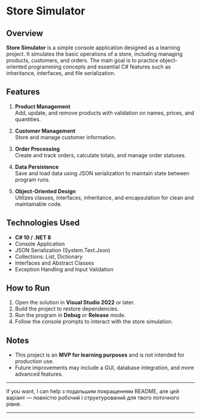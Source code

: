 # Store Simulator

## Overview

**Store Simulator** is a simple console application designed as a learning project. It simulates the basic operations of a store, including managing products, customers, and orders. The main goal is to practice object-oriented programming concepts and essential C# features such as inheritance, interfaces, and file serialization.

## Features

1. **Product Management**  
   Add, update, and remove products with validation on names, prices, and quantities.

2. **Customer Management**  
   Store and manage customer information.

3. **Order Processing**  
   Create and track orders, calculate totals, and manage order statuses.

4. **Data Persistence**  
   Save and load data using JSON serialization to maintain state between program runs.

5. **Object-Oriented Design**  
   Utilizes classes, interfaces, inheritance, and encapsulation for clean and maintainable code.

## Technologies Used

- **C# 10 / .NET 8**  
- Console Application  
- JSON Serialization (System.Text.Json)  
- Collections: List, Dictionary  
- Interfaces and Abstract Classes  
- Exception Handling and Input Validation

## How to Run

1. Open the solution in **Visual Studio 2022** or later.  
2. Build the project to restore dependencies.  
3. Run the program in **Debug** or **Release** mode.  
4. Follow the console prompts to interact with the store simulation.

## Notes

- This project is an **MVP for learning purposes** and is not intended for production use.  
- Future improvements may include a GUI, database integration, and more advanced features.

---

If you want, I can help з подальшим покращенням README, але цей варіант — повністю робочий і структурований для твого поточного рівня.
  
---

